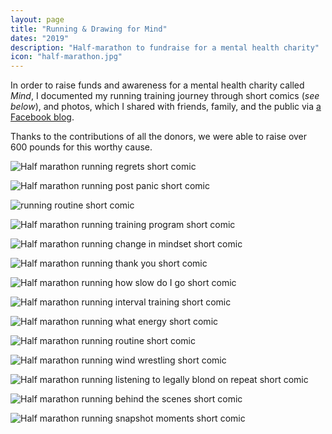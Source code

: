```yaml
---
layout: page
title: "Running & Drawing for Mind"
dates: "2019"
description: "Half-marathon to fundraise for a mental health charity"
icon: "half-marathon.jpg"
---
```


In order to raise funds and awareness for a mental health charity called _Mind_, I documented my running training journey through short comics (_see below_), and photos, which I shared with friends, family, and the public via [a Facebook blog](https://www.facebook.com/gracerunningformind/).

Thanks to the contributions of all the donors, we were able to raise over 600 pounds for this worthy cause.

![Half marathon running regrets short comic](https://scontent.fhkg1-1.fna.fbcdn.net/v/t1.6435-9/45620640_379165672822098_2559946962505826304_n.jpg?stp=dst-jpg_p1080x2048&_nc_cat=104&ccb=1-7&_nc_sid=730e14&_nc_ohc=juQz2_xNaxoAX_6_-Fc&_nc_ht=scontent.fhkg1-1.fna&oh=00_AfBlAdgO0V200TEzbcWy2WRCOPE8KroIyUvCvV9-6KIfeA&oe=6486717C)

![Half marathon running post panic short comic](https://scontent.fhkg1-1.fna.fbcdn.net/v/t1.6435-9/46118112_381793975892601_3722712111248310272_n.jpg?_nc_cat=102&ccb=1-7&_nc_sid=730e14&_nc_ohc=_tXqpNidAkQAX_jgAmx&_nc_ht=scontent.fhkg1-1.fna&oh=00_AfBp7sBH7SdECNUPXlu-7mwvK7QlN3yIRS3K6EP_YEFpLw&oe=648658E0)

![running routine short comic]({{site.url}}/assets/pages/half-marathon-comic-running-routine.jpg)

![Half marathon running training program short comic](https://scontent.fhkg1-1.fna.fbcdn.net/v/t1.6435-9/46707199_388458598559472_9008731020467372032_n.jpg?_nc_cat=105&ccb=1-7&_nc_sid=730e14&_nc_ohc=uDHTIG6HI34AX_GfkY6&_nc_ht=scontent.fhkg1-1.fna&oh=00_AfBG7tHwSgMRS_MYTf7Gfw8FZn1Dkgrj872ucsSxG8FsFA&oe=64866794)

![Half marathon running change in mindset short comic](https://scontent.fhkg1-1.fna.fbcdn.net/v/t1.6435-9/48416033_399843237421008_2176878975404474368_n.jpg?_nc_cat=100&ccb=1-7&_nc_sid=730e14&_nc_ohc=U5V2VFpQ-zIAX97lAYB&_nc_oc=AQkPPeFIMl1vifqVMxCvi8ddC90zXDFVHgjUMwMRCiqfPSqB84NlmZx4yMGPzrgZbZ8&_nc_ht=scontent.fhkg1-1.fna&oh=00_AfD9M6XS7qRCac-PX1LAX1JqGvP9EhhOeZ1K2aGLhqxQfA&oe=648645A1)

![Half marathon running thank you short comic](https://scontent.fhkg1-1.fna.fbcdn.net/v/t1.6435-9/50589432_416961525709179_4442914123184865280_n.jpg?_nc_cat=103&ccb=1-7&_nc_sid=730e14&_nc_ohc=Ls3ew3kPWBoAX8oSSqY&_nc_ht=scontent.fhkg1-1.fna&oh=00_AfDNdJKQQDhkDcfI-ycgHV_6zYX39dvYuYyG_Xr2EooKFw&oe=64866F31)

![Half marathon running how slow do I go short comic](https://scontent.fhkg1-1.fna.fbcdn.net/v/t1.6435-9/50916947_422123071859691_6759207951765864448_n.png?_nc_cat=111&ccb=1-7&_nc_sid=730e14&_nc_ohc=UmtfPjL3u3MAX8PXz-G&_nc_ht=scontent.fhkg1-1.fna&oh=00_AfAZjzlvZbuRXxNys79NAOHP5EM17uJFSoxBjZcLIrtPCg&oe=648676A4)

![Half marathon running interval training short comic](https://scontent.fhkg1-1.fna.fbcdn.net/v/t1.6435-9/51236150_424041745001157_4476700487713816576_n.png?_nc_cat=111&ccb=1-7&_nc_sid=730e14&_nc_ohc=np95bFA9c1EAX9gl0nM&_nc_ht=scontent.fhkg1-1.fna&oh=00_AfAiF-Ev4STvg6BAiznKfPfqsWZTaGvsuxbWmFGCW8wAmw&oe=648658DF)

![Half marathon running what energy short comic](https://scontent.fhkg1-1.fna.fbcdn.net/v/t1.6435-9/51440661_429099771162021_551105623324884992_n.png?_nc_cat=108&ccb=1-7&_nc_sid=730e14&_nc_ohc=_jPU8tedQK4AX-qZnrG&_nc_ht=scontent.fhkg1-1.fna&oh=00_AfAKdXCKP4iXeiH-OuHtGPKWlGJVShi7w-CJHdUShMrF3A&oe=648661CE)

![Half marathon running routine short comic](https://scontent.fhkg1-1.fna.fbcdn.net/v/t1.6435-9/52901610_438942520177746_1866414597238423552_n.jpg?_nc_cat=102&ccb=1-7&_nc_sid=730e14&_nc_ohc=t5JHpHmQK-4AX-09f3J&_nc_ht=scontent.fhkg1-1.fna&oh=00_AfD_2Bx0UePjbJvFhS9J_UQXkW_eqfv4HlK0uyfgNQq2mg&oe=64865275)

![Half marathon running wind wrestling short comic](https://scontent.fhkg1-1.fna.fbcdn.net/v/t1.6435-9/54169393_448091572596174_1995983280838541312_n.png?_nc_cat=100&ccb=1-7&_nc_sid=730e14&_nc_ohc=8F3RHiYAeUYAX82oqZq&_nc_ht=scontent.fhkg1-1.fna&oh=00_AfCinGu_p8Hp5o9dQQpCwdVMXXvV0XuCeegJt7RHlvKeUQ&oe=64867440)

![Half marathon running listening to legally blond on repeat short comic](https://scontent.fhkg1-1.fna.fbcdn.net/v/t1.6435-9/54357730_451302942275037_4171076155438268416_n.jpg?_nc_cat=111&ccb=1-7&_nc_sid=730e14&_nc_ohc=mD7Z4K-ilGYAX_rFoiG&_nc_ht=scontent.fhkg1-1.fna&oh=00_AfCFjYIr2r_mPZcY9HVYmzQKh_qKOL5zMLwqtkJhAKZVzA&oe=64867064)

![Half marathon running behind the scenes short comic](https://scontent.fhkg1-1.fna.fbcdn.net/v/t1.6435-9/54435087_452886248783373_1260849192327184384_n.png?_nc_cat=108&ccb=1-7&_nc_sid=730e14&_nc_ohc=37PmD-OL3X0AX-WW3Ej&_nc_ht=scontent.fhkg1-1.fna&oh=00_AfBznRWau2GNikZn58H_QjVuUyoVWDntOUoAuSgjioezFg&oe=648663E2)

![Half marathon running snapshot moments short comic](https://scontent.fhkg1-1.fna.fbcdn.net/v/t1.6435-9/55474789_453467625391902_4798643754388946944_n.png?_nc_cat=106&ccb=1-7&_nc_sid=730e14&_nc_ohc=zvAJWdEqMiIAX_ob8W5&_nc_ht=scontent.fhkg1-1.fna&oh=00_AfDw8Vrrsoz6PtWzSSG_kOlpW0dDIW1ylgfKlQ1jGhMjcg&oe=648649E5)
